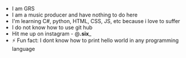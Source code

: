 - I am GRS 
- I am a music producer and have nothing to do here 
- I'm learning C#, python, HTML, CSS, JS, etc because i love to suffer
- I do not know how to use git hub
- Hit me up on instagram - @__.six___
- ⚡ Fun fact: I dont know how to print hello world in any programming language

<!---
GRSXYXYXYXY/GRSXYXYXYXY is a ✨ special ✨ repository because its `README.md` (this file) appears on your GitHub profile.
You can click the Preview link to take a look at your changes.
--->
